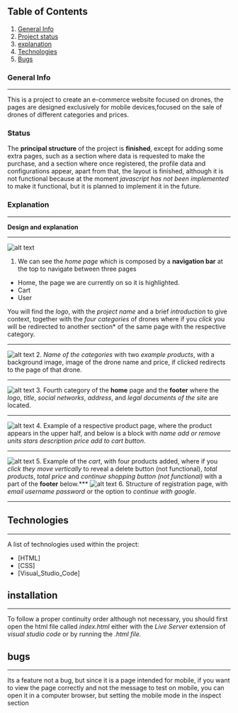 ## Table of Contents
1. [General Info](#general-info)
2. [Project status](#status)
3. [explanation](#explanation)
4. [Technologies](#Technologies)
5. [Bugs](#bugs)

### General Info
***
This is a project to create an e-commerce website focused on drones, the pages are designed exclusively for mobile devices,focused on the sale of drones of different categories and prices.
### Status
The **principal structure** of the project is **finished**, except for adding some extra pages, such as a section where data is requested to make the purchase, and a section where once registered, the profile data and configurations appear, apart from that, the layout is finished, although it is not functional because at the moment *javascript has not been implemented* to make it functional, but it is planned to implement it in the future.
### Explanation
***
**Design and explanation**
***
![alt text](image.png)
1. We can see the *home page* which is composed by a **navigation bar** at the top to navigate between three pages 
* Home, the page we are currently on so it is highlighted.
* Cart
* User

You will find the *logo*, with the *project name* and a brief *introduction* to give context, together with the *four categories* of drones where if you *click* you will be redirected to another section* of the same page with the respective category.
***
![alt text](image-1.png)
2. *Name of the categories* with two *example products*, with a background image, image of the drone name and price, if clicked redirects to the page of that drone.
***
![alt text](image-2.png)
3. Fourth category of the **home** page and the **footer** where the *logo*, *title*, *social networks*, *address*, and *legal documents of the site* are located.
***
![alt text](image-3.png)
4. Example of a respective product page, where the product appears in the upper half, and below is a block with *name* *add or remove units* *stars* *description* *price* *add to cart button*.
***
![alt text](image-4.png)
5. Example of the *cart*, with four products added, where if you *click they move vertically* to reveal a delete button (not functional), *total products*, *total price* and *continue shopping button (not functional)* with a part of the **footer** below.***
![alt text](image-5.png)
6. Structure of registration page, with *email* *username* *password* or the option to *continue with google*.
***
## Technologies
***
A list of technologies used within the project:
* [HTML]
* [CSS]
* [Visual_Studio_Code]
## installation
***
To follow a proper continuity order although not necessary, you should first open the html file called *index.html* either with the *Live Server* extension of *visual studio code* or by running the *.html file.*

## bugs
***
Its a feature not a bug, but since it is a page intended for mobile, if you want to view the page correctly and not the message to test on mobile, you can open it in a computer browser, but setting the mobile mode in the inspect section
